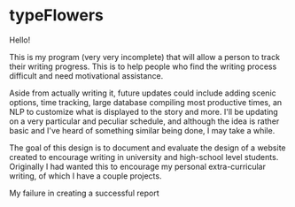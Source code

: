 # typeFlowers

Hello!
 
This is my program (very very incomplete) that will allow a person to track their writing progress.
This is to help people who find the writing process difficult and need motivational assistance.

Aside from actually writing it, future updates could include adding scenic options, time tracking, large database compiling most productive times, an NLP to customize what is displayed to the story and more. I'll be updating on a very particular and peculiar schedule, and although the idea is rather basic and I've heard of something similar being done, I may take a while.

The goal of this design is to document and evaluate the design of a website created to encourage writing in university and high-school level students. Originally I had wanted this to encourage my personal extra-curricular writing, of which I have a couple projects.

My failure in creating a successful report
